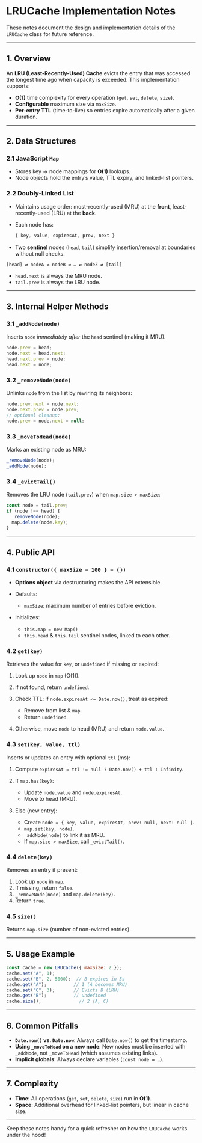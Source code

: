 # LRUCache Implementation Notes

These notes document the design and implementation details of the `LRUCache` class for future reference.

---

## 1. Overview

An **LRU (Least-Recently-Used) Cache** evicts the entry that was accessed the longest time ago when capacity is exceeded.  This implementation supports:

* **O(1)** time complexity for every operation (`get`, `set`, `delete`, `size`).
* **Configurable** maximum size via `maxSize`.
* **Per-entry TTL** (time-to-live) so entries expire automatically after a given duration.

---

## 2. Data Structures

### 2.1 JavaScript `Map`

* Stores key ⇒ node mappings for **O(1)** lookups.
* Node objects hold the entry’s value, TTL expiry, and linked-list pointers.

### 2.2 Doubly-Linked List

* Maintains usage order: most-recently-used (MRU) at the **front**, least-recently-used (LRU) at the **back**.
* Each node has:

  ```js
  { key, value, expiresAt, prev, next }
  ```
* Two **sentinel** nodes (`head`, `tail`) simplify insertion/removal at boundaries without null checks.

```
[head] ⇄ nodeA ⇄ nodeB ⇄ … ⇄ nodeZ ⇄ [tail]
```

* `head.next` is always the MRU node.
* `tail.prev` is always the LRU node.

---

## 3. Internal Helper Methods

### 3.1 `_addNode(node)`

Inserts `node` *immediately after* the `head` sentinel (making it MRU).

```js
node.prev = head;
node.next = head.next;
head.next.prev = node;
head.next = node;
```

### 3.2 `_removeNode(node)`

Unlinks `node` from the list by rewiring its neighbors:

```js
node.prev.next = node.next;
node.next.prev = node.prev;
// optional cleanup:
node.prev = node.next = null;
```

### 3.3 `_moveToHead(node)`

Marks an existing node as MRU:

```js
_removeNode(node);
_addNode(node);
```

### 3.4 `_evictTail()`

Removes the LRU node (`tail.prev`) when `map.size > maxSize`:

```js
const node = tail.prev;
if (node !== head) {
  _removeNode(node);
  map.delete(node.key);
}
```

---

## 4. Public API

### 4.1 `constructor({ maxSize = 100 } = {})`

* **Options object** via destructuring makes the API extensible.
* Defaults:

  * `maxSize`: maximum number of entries before eviction.
* Initializes:

  * `this.map = new Map()`
  * `this.head` & `this.tail` sentinel nodes, linked to each other.

### 4.2 `get(key)`

Retrieves the value for `key`, or `undefined` if missing or expired:

1. Look up `node` in `map` (O(1)).
2. If not found, return `undefined`.
3. Check TTL: if `node.expiresAt <= Date.now()`, treat as expired:

   * Remove from list & `map`.
   * Return `undefined`.
4. Otherwise, move `node` to head (MRU) and return `node.value`.

### 4.3 `set(key, value, ttl)`

Inserts or updates an entry with optional `ttl` (ms):

1. Compute `expiresAt = ttl != null ? Date.now() + ttl : Infinity`.
2. If `map.has(key)`:

   * Update `node.value` and `node.expiresAt`.
   * Move to head (MRU).
3. Else (new entry):

   * Create `node = { key, value, expiresAt, prev: null, next: null }`.
   * `map.set(key, node)`.
   * `_addNode(node)` to link it as MRU.
   * If `map.size > maxSize`, call `_evictTail()`.

### 4.4 `delete(key)`

Removes an entry if present:

1. Look up `node` in `map`.
2. If missing, return `false`.
3. `_removeNode(node)` and `map.delete(key)`.
4. Return `true`.

### 4.5 `size()`

Returns `map.size` (number of non-evicted entries).

---

## 5. Usage Example

```js
const cache = new LRUCache({ maxSize: 2 });
cache.set("A", 1);
cache.set("B", 2, 5000);  // B expires in 5s
cache.get("A");          // 1 (A becomes MRU)
cache.set("C", 3);       // Evicts B (LRU)
cache.get("B");          // undefined
cache.size();              // 2 (A, C)
```

---

## 6. Common Pitfalls

* **`Date.now()` vs. `Date.now`**: Always call `Date.now()` to get the timestamp.
* **Using `_moveToHead` on a new node**: New nodes must be inserted with `_addNode`, not `_moveToHead` (which assumes existing links).
* **Implicit globals**: Always declare variables (`const node = …`).

---

## 7. Complexity

* **Time**: All operations (`get`, `set`, `delete`, `size`) run in **O(1)**.
* **Space**: Additional overhead for linked-list pointers, but linear in cache size.

---

Keep these notes handy for a quick refresher on how the `LRUCache` works under the hood!

